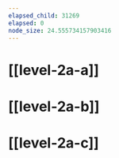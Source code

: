 ```yaml
---
elapsed_child: 31269
elapsed: 0
node_size: 24.555734157903416
---
```

# [[level-2a-a]]
# [[level-2a-b]]
# [[level-2a-c]]
